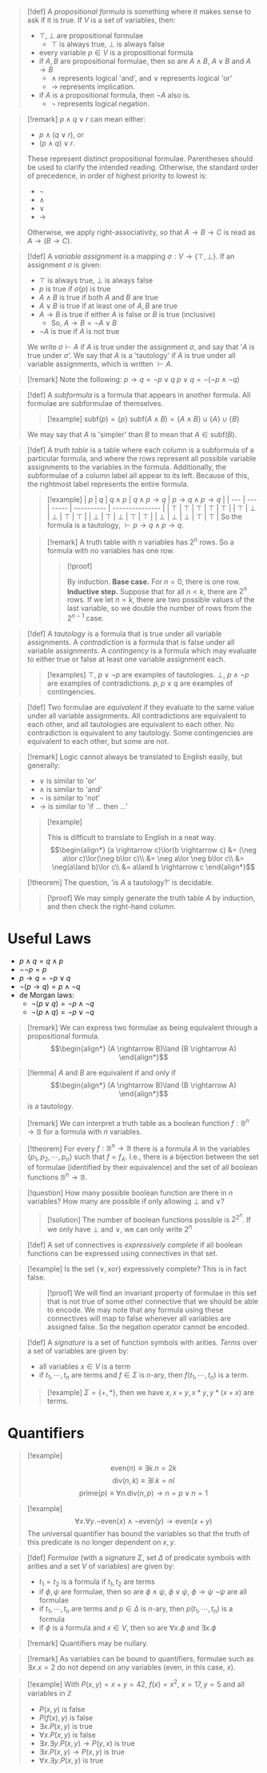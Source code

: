 >[!def]
>A *propositional formula* is something where it makes sense to ask if it is true.
>If $V$ is a set of variables, then:
>- $\top,\bot$  are propositional formulae
>	- $\top$ is always true, $\bot$ is always false
>- every variable $p\in V$ is a propositional formula
>- if $A,B$ are propositional formulae, then so are $A\land B$, $A\lor B$ and $A\rightarrow B$
>	- $\land$ represents logical 'and', and $\lor$ represents logical 'or'
>	- $\rightarrow$ represents implication.
>- if $A$ is a propositional formula, then $\neg A$ also is.
>	- $\neg$ represents logical negation.

>[!remark]
>$p\land q\lor r$ can mean either:
>- $p\land (q\lor r)$, or
>- $(p\land q)\lor r$.
>
>These represent distinct propositional formulae.
>Parentheses should be used to clarify the intended reading.
>Otherwise, the standard order of precedence, in order of highest priority to lowest is:
>- $\neg$
>- $\land$
>- $\lor$
>- $\rightarrow$
>
>Otherwise, we apply right-associativity, so that $A\rightarrow B\rightarrow C$ is read as $A\rightarrow (B\rightarrow C)$.

>[!def]
>A *variable assignment* is a mapping $\sigma : V \longrightarrow \left\{\top, \bot\right\}$. If an assignment $\sigma$ is given:
>- $\top$ is always true, $\bot$ is always false
>- $p$ is true if $\sigma(p)$ is true
>- $A\land B$ is true if both $A$ and $B$ are true
>- $A\lor B$ is true if at least one of $A,B$ are true
>- $A\rightarrow B$ is true if either $A$ is false or $B$ is true (inclusive)
>	- So, $A\rightarrow B = \neg A \lor B$
>- $\neg A$ is true if $A$ is not true
>
>We write $\sigma \vdash A$ if $A$ is true under the assignment $\sigma$, and say that '$A$ is true under $\sigma$'. We say that $A$ is a 'tautology' if $A$ is true under all variable assignments, which is written $\vdash A$.

>[!remark]
>Note the following:
>$p \rightarrow q = \neg p \lor q$
>$p \lor q = \neg(\neg p \land \neg q)$

>[!def]
>A *subformula* is a formula that appears in another formula.
>All formulae are subformulae of themselves.
>>[!example]
>>$\text{subf}(p) = \left\{p\right\}$
>>$\text{subf}(A\land B) = \left\{A\land B\right\}\cup\left\{A\right\}\cup\left\{B\right\}$
>
>We may say that $A$ is 'simpler' than $B$ to mean that $A\in\text{subf}(B)$.

>[!def]
>A *truth table* is a table where each column is a subformula of a particular formula, and where the rows represent all possible variable assignments to the variables in the formula.
>Additionally, the subformulae of a column label all appear to its left.
>Because of this, the rightmost label represents the entire formula.
> 
>>[!example] 
>> | $p$   | $q$   | $q\land p$ | $q \land p \rightarrow  q$ | $p \rightarrow  q \land p \rightarrow  q$ |
>> | --- | --- | ----- | ---------- | --------------- |
>> | $\top$   | $\top$   | $\top$     | $\top$          | $\top$               |
>> | $\top$   | $\bot$   | $\bot$     | $\top$          | $\top$               |
>> | $\bot$   | $\top$   | $\bot$     | $\top$          | $\top$               |
>> | $\bot$   | $\bot$   | $\bot$     | $\top$          | $\top$               |
>> So the formula is a tautology, $\vdash p \rightarrow q \land p \rightarrow q$.
>
>>[!remark]
>>A truth table with $n$ variables has $2^{n}$ rows. So a formula with no variables has one row.
>>>[!proof]
>>> 
>>> By induction.
>>> **Base case.**
>>> For $n=0$, there is one row.
>>> **Inductive step.**
>>> Suppose that for all $n<k$, there are $2^{n}$ rows.
>>> If we let $n=k$, there are two possible values of the last variable, so we double the number of rows from the $2^{n-1}$ case.
>>> $$\tag*{$\blacksquare$}$$

>[!def]
>A *tautology* is a formula that is true under all variable assignments.
>A *contradiction* is a formula that is false under all variable assignments.
>A *contingency* is a formula which may evaluate to either true or false at least one variable assignment each.
>>[!examples]
>>$\top,\ p\lor \neg p$ are examples of tautologies.
>>$\bot,\ p\land\neg p$ are examples of contradictions.
>>$p, p\lor q$ are examples of contingencies.

>[!def]
>Two formulae are *equivalent* if they evaluate to the same value under all variable assignments.
>All contradictions are equivalent to each other, and all tautologies are equivalent to each other. No contradiction is equivalent to any tautology.
>Some contingencies are equivalent to each other, but some are not.

>[!remark]
>Logic cannot always be translated to English easily, but generally:
>- $\lor$ is similar to 'or'
>- $\land$ is similar to 'and'
>- $\neg$ is similar to 'not'
>- $\rightarrow$ is similar to 'if ... then ...'
>>[!example]
>>
>>This is difficult to translate to English in a neat way.
>>$$\begin{align*}
>> (a \rightarrow c)\lor(b \rightarrow c)
>> &= (\neg a\lor c)\lor(\neg b\lor c)\\
>> &= \neg a\lor \neg b\lor c\\
>> &= \neg(a\land b)\lor c\\
>> &= a\land b \rightarrow c
>> \end{align*}$$

>[!theorem]
>The question, 'is $A$ a tautology?' is decidable.
>>[!proof]
>>We may simply generate the truth table $A$ by induction, and then check the right-hand column.

# Useful Laws
- $p\land q = q\land p$
- $\neg\neg p = p$
- $p \rightarrow q = \neg p \lor q$
- $\neg(p \rightarrow q) = p \land \neg q$
- de Morgan laws:
	- $\neg(p\lor q) = \neg p\land \neg q$
	- $\neg(p\land q) = \neg p\lor \neg q$

>[!remark]
>We can express two formulae as being equivalent through a propositional formula.
>$$\begin{align*}
>(A \rightarrow B)\land (B \rightarrow A)
>\end{align*}$$

>[!lemma]
>$A$ and $B$ are equivalent if and only if
>$$\begin{align*}
>(A \rightarrow B)\land (B \rightarrow A)
>\end{align*}$$
>is a tautology.

>[!remark]
>We can interpret a truth table as a boolean function $f : \mathbb{B}^{n} \rightarrow \mathbb{B}$ for a formula with $n$ variables.

>[!theorem]
>For every $f : \mathbb{B}^{n} \longrightarrow \mathbb{B}$ there is a formula $A$ in the variables $\left\{p_{1},p_{2},\cdots,p_{n}\right\}$ such that $f=f_{A}$.
>I.e., there is a bijection between the set of formulae (identified by their equivalence) and the set of all boolean functions $\mathbb{B}^{n}\rightarrow \mathbb{B}$.

>[!question]
>How many possible boolean function are there in $n$ variables?
>How many are possible if only allowing $\bot$ and $\lor$?
>>[!solution]
>>The number of boolean functions possible is $2^{2^{n}}$.
>>If we only have $\bot$ and $\lor$, we can only write $2^{n}$

>[!def]
>A set of connectives is *expressively complete* if all boolean functions can be expressed using connectives in that set.

>[!example]
>Is the set $\left\{\lor,\text{xor}\right\}$ expressively complete?
>This is in fact false.
>>[!proof]
>>We will find an invariant property of formulae in this set that is not true of some other connective that we should be able to encode.
>>We may note that any formula using these connectives will map to false whenever all variables are assigned false.
>>So the negation operator cannot be encoded.

>[!def]
>A *signature* is a set of function symbols with arities. *Terms* over a set of variables are given by:
>- all variables $x\in V$ is a term
>- if $t_{1},\cdots,t_{n}$ are terms and $f\in\Sigma$ is $n$-ary, then $f(t_{1},\cdots,t_{n})$ is a term.
>
>>[!example]
>>$\Sigma = \left\{+,*\right\}$, then we have $x,x+y,x*y,y*(x+x)$ are terms.
>>

# Quantifiers
>[!example]
>$$\text{even}(n) \equiv \exists k.n = 2k$$
>$$\text{div}(n,k) \equiv \exists l.k = nl$$
>$$\text{prime}(p) \equiv \forall n.\text{div}(n,p)\rightarrow n=p\lor n=1$$

>[!example]
>$$\forall x.\forall y.\neg\text{even}(x)\land \neg\text{even}(y) \rightarrow \text{even}(x+y)$$
>The universal quantifier has bound the variables so that the truth of this predicate is no longer dependent on $x,y$.

>[!def]
>*Formulae* (with a signature $\Sigma$, set $\Delta$ of predicate symbols with arities and a set $V$ of variables) are given by:
>- $t_{1} = t_{2}$ is a formula if $t_{1},t_{2}$ are terms
>- if $\phi,\psi$ are formulae, then so are $\phi\land \psi,\ \phi\lor\psi,\ \phi \rightarrow \psi\ \neg\psi$ are all formulae
>- if $t_{1},\cdots,t_{n}$ are terms and $p\in \Delta$ is $n$-ary, then $p(t_{1},\cdots,t_{n})$ is a formula
>- if $\phi$ is a formula and $x\in V$, then so are $\forall x.\phi$ and $\exists x.\phi$

>[!remark]
>Quantifiers may be nullary.

<!-- crazy? i was crazy once. they put me in a room. a rubber room. a rubber room with rats. the rats made me crazy. crazy? i was crazy once. they put me in a room. a rubber room. a rubber room with rats. the rats made me crazy. -->

>[!remark]
>As variables can be bound to quantifiers, formulae such as $\exists x.x=2$ do not depend on any variables (even, in this case, $x$).

>[!example]
>With $P(x,y)=x+y=42$, $f(x)=x^{2}$, $x=17,y=5$ and all variables in $\mathbb{Z}$
>- $P(x,y)$ is false
>- $P(f(x),y)$ is false
>- $\exists x.P(x,y)$ is true
>- $\forall x.P(x,y)$ is false
>- $\exists x.\exists y.P(x,y) \rightarrow P(y,x)$ is true
>- $\exists x.P(x,y) \rightarrow P(x,y)$ is true
>- $\forall x. \exists y.P(x,y)$ is true
